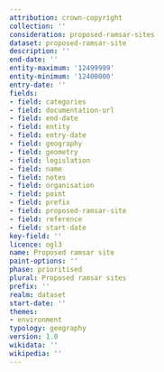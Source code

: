 ```yaml
---
attribution: crown-copyright
collection: ''
consideration: proposed-ramsar-sites
dataset: proposed-ramsar-site
description: ''
end-date: ''
entity-maximum: '12499999'
entity-minimum: '12400000'
entry-date: ''
fields:
- field: categories
- field: documentation-url
- field: end-date
- field: entity
- field: entry-date
- field: geography
- field: geometry
- field: legislation
- field: name
- field: notes
- field: organisation
- field: point
- field: prefix
- field: proposed-ramsar-site
- field: reference
- field: start-date
key-field: ''
licence: ogl3
name: Proposed ramsar site
paint-options: ''
phase: prioritised
plural: Proposed ramsar sites
prefix: ''
realm: dataset
start-date: ''
themes:
- environment
typology: geography
version: 1.0
wikidata: ''
wikipedia: ''
---
```

